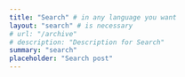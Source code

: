 ```yaml
---
title: "Search" # in any language you want
layout: "search" # is necessary
# url: "/archive"
# description: "Description for Search"
summary: "search"
placeholder: "Search post"
---
```

